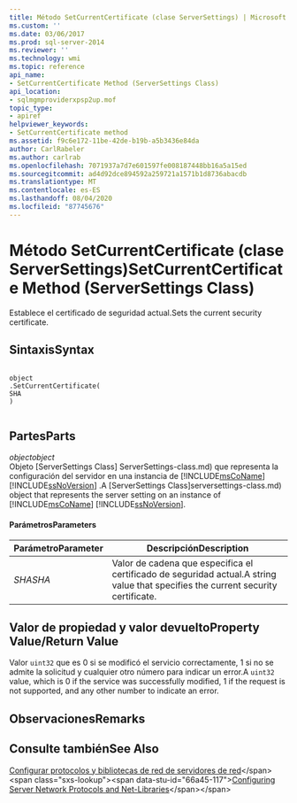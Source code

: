 ```yaml
---
title: Método SetCurrentCertificate (clase ServerSettings) | Microsoft Docs
ms.custom: ''
ms.date: 03/06/2017
ms.prod: sql-server-2014
ms.reviewer: ''
ms.technology: wmi
ms.topic: reference
api_name:
- SetCurrentCertificate Method (ServerSettings Class)
api_location:
- sqlmgmproviderxpsp2up.mof
topic_type:
- apiref
helpviewer_keywords:
- SetCurrentCertificate method
ms.assetid: f9c6e172-11be-42de-b19b-a5b3436e84da
author: CarlRabeler
ms.author: carlrab
ms.openlocfilehash: 7071937a7d7e601597fe008187448bb16a5a15ed
ms.sourcegitcommit: ad4d92dce894592a259721a1571b1d8736abacdb
ms.translationtype: MT
ms.contentlocale: es-ES
ms.lasthandoff: 08/04/2020
ms.locfileid: "87745676"
---
```

# <a name="setcurrentcertificate-method-serversettings-class"></a><span data-ttu-id="66a45-102">Método SetCurrentCertificate (clase ServerSettings)</span><span class="sxs-lookup"><span data-stu-id="66a45-102">SetCurrentCertificate Method (ServerSettings Class)</span></span>
  <span data-ttu-id="66a45-103">Establece el certificado de seguridad actual.</span><span class="sxs-lookup"><span data-stu-id="66a45-103">Sets the current security certificate.</span></span>  
  
## <a name="syntax"></a><span data-ttu-id="66a45-104">Sintaxis</span><span class="sxs-lookup"><span data-stu-id="66a45-104">Syntax</span></span>  
  
```  
  
object  
.SetCurrentCertificate(  
SHA  
)  
  
```  
  
## <a name="parts"></a><span data-ttu-id="66a45-105">Partes</span><span class="sxs-lookup"><span data-stu-id="66a45-105">Parts</span></span>  
 <span data-ttu-id="66a45-106">*object*</span><span class="sxs-lookup"><span data-stu-id="66a45-106">*object*</span></span>  
 <span data-ttu-id="66a45-107">Objeto [ServerSettings Class] ServerSettings-class.md) que representa la configuración del servidor en una instancia de [!INCLUDE[msCoName](../../../includes/msconame-md.md)] [!INCLUDE[ssNoVersion](../../../includes/ssnoversion-md.md)] .</span><span class="sxs-lookup"><span data-stu-id="66a45-107">A [ServerSettings Class]serversettings-class.md) object that represents the server setting on an instance of [!INCLUDE[msCoName](../../../includes/msconame-md.md)] [!INCLUDE[ssNoVersion](../../../includes/ssnoversion-md.md)].</span></span>  
  
#### <a name="parameters"></a><span data-ttu-id="66a45-108">Parámetros</span><span class="sxs-lookup"><span data-stu-id="66a45-108">Parameters</span></span>  
  
|<span data-ttu-id="66a45-109">Parámetro</span><span class="sxs-lookup"><span data-stu-id="66a45-109">Parameter</span></span>|<span data-ttu-id="66a45-110">Descripción</span><span class="sxs-lookup"><span data-stu-id="66a45-110">Description</span></span>|  
|---------------|-----------------|  
|<span data-ttu-id="66a45-111">*SHA*</span><span class="sxs-lookup"><span data-stu-id="66a45-111">*SHA*</span></span>|<span data-ttu-id="66a45-112">Valor de cadena que especifica el certificado de seguridad actual.</span><span class="sxs-lookup"><span data-stu-id="66a45-112">A string value that specifies the current security certificate.</span></span>|  
  
## <a name="property-valuereturn-value"></a><span data-ttu-id="66a45-113">Valor de propiedad y valor devuelto</span><span class="sxs-lookup"><span data-stu-id="66a45-113">Property Value/Return Value</span></span>  
 <span data-ttu-id="66a45-114">Valor `uint32` que es 0 si se modificó el servicio correctamente, 1 si no se admite la solicitud y cualquier otro número para indicar un error.</span><span class="sxs-lookup"><span data-stu-id="66a45-114">A `uint32` value, which is 0 if the service was successfully modified, 1 if the request is not supported, and any other number to indicate an error.</span></span>  
  
## <a name="remarks"></a><span data-ttu-id="66a45-115">Observaciones</span><span class="sxs-lookup"><span data-stu-id="66a45-115">Remarks</span></span>  
  
## <a name="see-also"></a><span data-ttu-id="66a45-116">Consulte también</span><span class="sxs-lookup"><span data-stu-id="66a45-116">See Also</span></span>  
 <span data-ttu-id="66a45-117">[Configurar protocolos y bibliotecas de red de servidores de red](https://msdn.microsoft.com/library/ms177485\(v=sql.100\).aspx)</span><span class="sxs-lookup"><span data-stu-id="66a45-117">[Configuring Server Network Protocols and Net-Libraries](https://msdn.microsoft.com/library/ms177485\(v=sql.100\).aspx)</span></span>  
  
  
